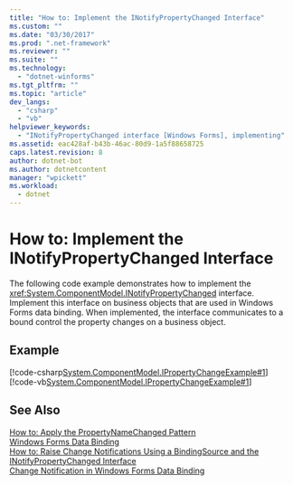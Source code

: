 ```yaml
---
title: "How to: Implement the INotifyPropertyChanged Interface"
ms.custom: ""
ms.date: "03/30/2017"
ms.prod: ".net-framework"
ms.reviewer: ""
ms.suite: ""
ms.technology: 
  - "dotnet-winforms"
ms.tgt_pltfrm: ""
ms.topic: "article"
dev_langs: 
  - "csharp"
  - "vb"
helpviewer_keywords: 
  - "INotifyPropertyChanged interface [Windows Forms], implementing"
ms.assetid: eac428af-b43b-46ac-80d9-1a5f88658725
caps.latest.revision: 8
author: dotnet-bot
ms.author: dotnetcontent
manager: "wpickett"
ms.workload: 
  - dotnet
---
```

# How to: Implement the INotifyPropertyChanged Interface
The following code example demonstrates how to implement the <xref:System.ComponentModel.INotifyPropertyChanged> interface. Implement this interface on business objects that are used in Windows Forms data binding. When implemented, the interface  communicates to a bound control the property changes on a business object.  
  
## Example  
 [!code-csharp[System.ComponentModel.IPropertyChangeExample#1](../../../samples/snippets/csharp/VS_Snippets_Winforms/System.ComponentModel.IPropertyChangeExample/CS/Form1.cs#1)]
 [!code-vb[System.ComponentModel.IPropertyChangeExample#1](../../../samples/snippets/visualbasic/VS_Snippets_Winforms/System.ComponentModel.IPropertyChangeExample/VB/Form1.vb#1)]  
  
## See Also  
 [How to: Apply the PropertyNameChanged Pattern](../../../docs/framework/winforms/how-to-apply-the-propertynamechanged-pattern.md)  
 [Windows Forms Data Binding](../../../docs/framework/winforms/windows-forms-data-binding.md)  
 [How to: Raise Change Notifications Using a BindingSource and the INotifyPropertyChanged Interface](../../../docs/framework/winforms/controls/raise-change-notifications--bindingsource.md)  
 [Change Notification in Windows Forms Data Binding](../../../docs/framework/winforms/change-notification-in-windows-forms-data-binding.md)
